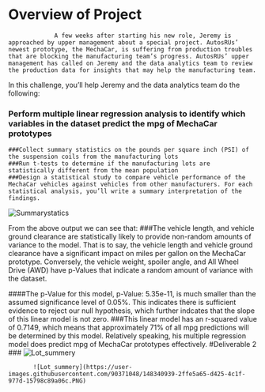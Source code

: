 # Overview of Project
                 A few weeks after starting his new role, Jeremy is approached by upper management about a special project. AutosRUs’ newest prototype, the MechaCar, is suffering from production troubles that are blocking the manufacturing team’s progress. AutosRUs’ upper management has called on Jeremy and the data analytics team to review the production data for insights that may help the manufacturing team.

In this challenge, you’ll help Jeremy and the data analytics team do the following:
### Perform multiple linear regression analysis to identify which variables in the dataset predict the mpg of MechaCar prototypes
    ###Collect summary statistics on the pounds per square inch (PSI) of the suspension coils from the manufacturing lots
    ###Run t-tests to determine if the manufacturing lots are statistically different from the mean population
    ###Design a statistical study to compare vehicle performance of the MechaCar vehicles against vehicles from other manufacturers. For each statistical analysis, you’ll write a summary interpretation of the findings.
  ![Summarystatics](https://user-images.githubusercontent.com/90371048/148339902-4b87bedf-220a-46fd-8e06-02a46587d1ba.PNG)

  From the above output we can see that:
 ###The vehicle length, and vehicle ground clearance are statistically likely to provide non-random amounts of variance to the model. That is to say, the vehicle length and vehicle ground clearance have a significant impact on miles per gallon on the MechaCar prototype. Conversely, the vehicle weight, spoiler angle, and All Wheel Drive (AWD) have p-Values that indicate a random amount of variance with the dataset. 
 
 ####The p-Value for this model, p-Value: 5.35e-11, is much smaller than the assumed significance level of 0.05%. This indicates there is sufficient evidence to reject our null hypothesis, which further indcates that the slope of this linear model is not zero. 
 ###This linear model has an r-squared value of 0.7149, which means that approximately 71% of all mpg predictions will be determined by this model. Relatively speaking, his multiple regression model does predict mpg of MechaCar prototypes effectively.
              #Deliverable 2
              ###
![Lot_summery](https://user-images.githubusercontent.com/90371048/148344941-dd78dc2d-f782-41f4-8c99-48c8e0c91b3c.PNG)

             
           ![Lot_summery](https://user-images.githubusercontent.com/90371048/148340939-2ffe5a65-d425-4c1f-977d-15798c89a06c.PNG)
           


